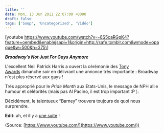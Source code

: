```yaml
---
title: ''
date: Mon, 13 Jun 2011 22:07:00 +0000
draft: false
tags: ['Soup', 'Uncategorized', 'Vidéo']
---
```


\[youtube https://www.youtube.com/watch?v=-6S5caRGpK4?feature=oembed&enablejsapi=1&origin=http://safe.txmblr.com&wmode=opaque&w=500&h=375\]

_**Broadway’s Not Just For Gays Anymore**_

L'excellent Neil Patrick Harris a ouvert la cérémonie des [Tony Awards](http://fr.wikipedia.org/wiki/Tony_Award) dimanche soir en délivrant une annonce très importante : Broadway n'est plus réservé aux gays !

Très approprié pour le _Pride Month_ aux Etats-Unis, le message de NPH allie humour et célébrités (mais pas Al Pacino, il est trop important :P ).

Décidément, le talentueux “Barney” trouvera toujours de quoi nous surprendre.

**Edit:** ah, et il y a [une suite](http://soup.madd0.com/post/6516013073/les-meilleurs-sont-versatiles) !

(Source: [https://www.youtube.com/](https://www.youtube.com/))